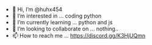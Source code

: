 - 👋 Hi, I’m @huhx454
- 👀 I’m interested in ... coding python
- 🌱 I’m currently learning ... python and js
- 💞️ I’m looking to collaborate on ... nothing..
- 📫 How to reach me ... https://discord.gg/K3HjUQmn

<!---
huhx454/huhx454 is a ✨ special ✨ repository because its `README.md` (this file) appears on your GitHub profile.
You can click the Preview link to take a look at your changes.
--->
